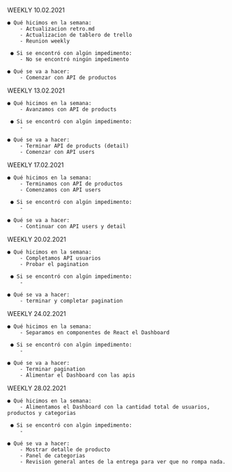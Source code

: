 WEEKLY 10.02.2021

    ● Qué hicimos en la semana:
        - Actualizacion retro.md
        - Actualizacion de tablero de trello
        - Reunion weekly

     ● Si se encontró con algún impedimento:
        - No se encontró ningún impedimento

    ● Qué se va a hacer:
        - Comenzar con API de productos
        

WEEKLY 13.02.2021

    ● Qué hicimos en la semana:
        - Avanzamos con API de products

     ● Si se encontró con algún impedimento:
        - 

    ● Qué se va a hacer:
        - Terminar API de products (detail)
        - Comenzar con API users

WEEKLY 17.02.2021

    ● Qué hicimos en la semana:
        - Terminamos con API de productos
        - Comenzamos con API users

     ● Si se encontró con algún impedimento:
        - 

    ● Qué se va a hacer:
        - Continuar con API users y detail

WEEKLY 20.02.2021

    ● Qué hicimos en la semana:
        - Completamos API usuarios 
        - Probar el pagination

     ● Si se encontró con algún impedimento:
        - 

    ● Qué se va a hacer:
        - terminar y completar pagination

WEEKLY 24.02.2021

    ● Qué hicimos en la semana:
        - Separamos en componentes de React el Dashboard

     ● Si se encontró con algún impedimento:
        - 

    ● Qué se va a hacer:
        - Terminar pagination
        - Alimentar el Dashboard con las apis

WEEKLY 28.02.2021

    ● Qué hicimos en la semana:
        - Alimentamos el Dashboard con la cantidad total de usuarios, productos y categorias

     ● Si se encontró con algún impedimento:
        - 

    ● Qué se va a hacer:
        - Mostrar detalle de producto 
        - Panel de categorias
        - Revision general antes de la entrega para ver que no rompa nada.